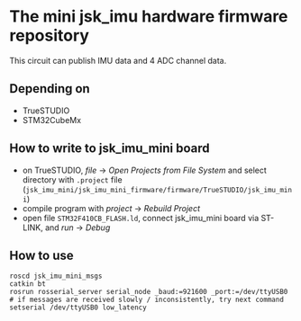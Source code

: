 # The mini jsk_imu hardware firmware repository
This circuit can publish IMU data and 4 ADC channel data.


## Depending on
* TrueSTUDIO
* STM32CubeMx

## How to write to jsk_imu_mini board
* on TrueSTUDIO, *file* -> *Open Projects from File System* and select directory with `.project` file (`jsk_imu_mini/jsk_imu_mini_firmware/firmware/TrueSTUDIO/jsk_imu_mini`)
* compile program with *project* -> *Rebuild Project*
* open file `STM32F410CB_FLASH.ld`, connect jsk_imu_mini board via ST-LINK, and *run* -> *Debug*

## How to use
```
roscd jsk_imu_mini_msgs
catkin bt
rosrun rosserial_server serial_node _baud:=921600 _port:=/dev/ttyUSB0
# if messages are received slowly / inconsistently, try next command
setserial /dev/ttyUSB0 low_latency
```
